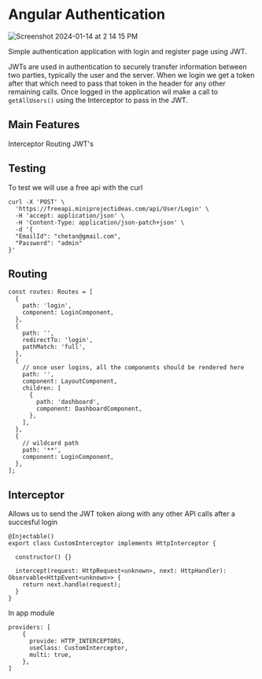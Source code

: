 # Angular Authentication
![Screenshot 2024-01-14 at 2 14 15 PM](https://github.com/eelizan1/Auth-Interceptor/assets/15695349/4684ccf3-40bf-40f5-84af-5624012dd224)


Simple authentication application with login and register page using JWT.

JWTs are used in authentication to securely transfer information between two parties, typically the user and the server. When we login we get a token after that which need to pass that token in the header for any other remaining calls.
Once logged in the application wil  make a call to `getAllUsers()` using the Interceptor to pass in the JWT. 

## Main Features

Interceptor
Routing
JWT's

## Testing

To test we will use a free api with the curl

```
curl -X 'POST' \
  'https://freeapi.miniprojectideas.com/api/User/Login' \
  -H 'accept: application/json' \
  -H 'Content-Type: application/json-patch+json' \
  -d '{
  "EmailId": "chetan@gmail.com",
  "Password": "admin"
}'
```

## Routing

```
const routes: Routes = [
  {
    path: 'login',
    component: LoginComponent,
  },
  {
    path: '',
    redirectTo: 'login',
    pathMatch: 'full',
  },
  {
    // once user logins, all the components should be rendered here
    path: '',
    component: LayoutComponent,
    children: [
      {
        path: 'dashboard',
        component: DashboardComponent,
      },
    ],
  },
  {
    // wildcard path
    path: '**',
    component: LoginComponent,
  },
];

```

## Interceptor

Allows us to send the JWT token along with any other API calls after a succesful login

```
@Injectable()
export class CustomInterceptor implements HttpInterceptor {

  constructor() {}

  intercept(request: HttpRequest<unknown>, next: HttpHandler): Observable<HttpEvent<unknown>> {
    return next.handle(request);
  }
}
```

In app module

```
providers: [
    {
      provide: HTTP_INTERCEPTORS,
      useClass: CustomInterceptor,
      multi: true,
    },
]
```
